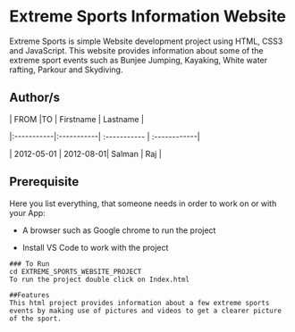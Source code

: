 # Extreme Sports Information Website

Extreme Sports is simple Website development project using HTML, CSS3 and JavaScript. This website provides information about some of the extreme sport events such as Bunjee Jumping, Kayaking, White water rafting, Parkour and Skydiving.
## Author/s

| FROM |TO | Firstname | Lastname | 

|:-----------|:-----------| :----------- | :------------| 

| 2012-05-01 | 2012-08-01| Salman | Raj | 

## Prerequisite

Here you list everything, that someone needs in order to work on or with your App:

- A browser such as Google chrome to run the project

- Install VS Code to work with the project

```
### To Run
cd EXTREME_SPORTS_WEBSITE_PROJECT
To run the project double click on Index.html 

##Features
This html project provides information about a few extreme sports events by making use of pictures and videos to get a clearer picture of the sport.